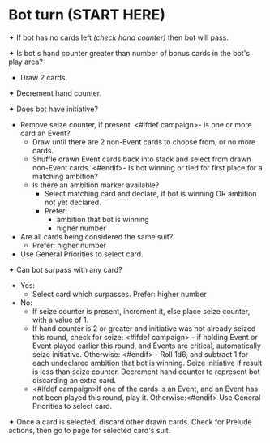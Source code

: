 # Bot turn (START HERE)

✦ If bot has no cards left *(check hand counter)* then bot will pass.

✦ Is bot's hand counter greater than number of bonus cards in the bot's play area?

- Draw 2 cards.

✦ Decrement hand counter.

✦ Does bot have initiative?

- Remove seize counter, if present.
<#ifdef campaign>- Is one or more card an Event?
	- Draw until there are 2 non-Event cards to choose from, or no more cards.
	- Shuffle drawn Event cards back into stack and select from drawn non-Event cards.
<#endif>- Is bot winning or tied for first place for a matching ambition?
	- Is there an ambition marker available?
		- Select matching card and declare, if bot is winning OR ambition not yet declared.
		- Prefer:
			- ambition that bot is winning
			- higher number
- Are all cards being considered the same suit?
	- Prefer: higher number
- Use General Priorities to select card.

✦ Can bot surpass with any card?

- Yes:
	- Select card which surpasses. Prefer: higher number
- No:
	- If seize counter is present, increment it, else place seize counter, with a value of 1.
	- If hand counter is 2 or greater and initiative was not already seized this round, check for seize:
<#ifdef campaign>		- if holding Event or Event played earlier this round, and Events are critical, automatically seize initiative. Otherwise:
<#endif>		- Roll 1d6, and subtract 1 for each undeclared ambition that bot is winning. Seize initiative if result is less than seize counter. Decrement hand counter to represent bot discarding an extra card.
	- <#ifdef campaign>If one of the cards is an Event, and an Event has not been played this round, play it. Otherwise:<#endif> Use General Priorities to select card.

✦ Once a card is selected, discard other drawn cards. Check for Prelude actions, then go to page for selected card's suit.

<div class="pagebreak"> </div>
